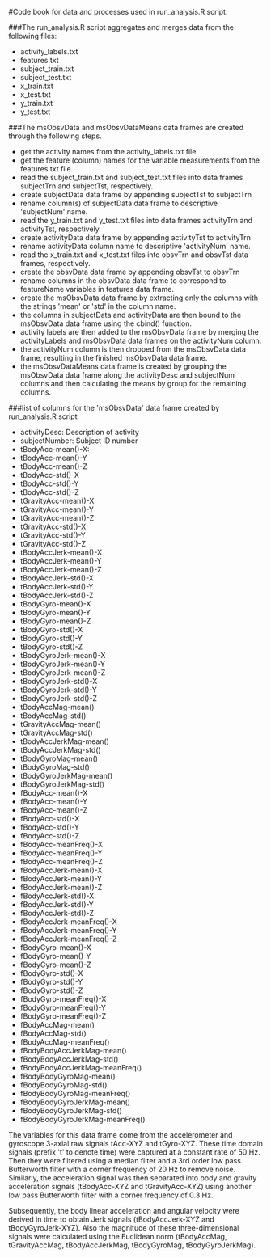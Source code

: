 #Code book for data and processes used in run_analysis.R script.

###The run_analysis.R script aggregates and merges data from the following files:
- activity_labels.txt
- features.txt
- subject_train.txt
- subject_test.txt
- x_train.txt
- x_test.txt
- y_train.txt
- y_test.txt

###The msObsvData and msObsvDataMeans data frames are created through the following steps.
- get the activity names from the activity_labels.txt file 
- get the feature (column) names for the variable measurements from the features.txt file. 
- read the subject_train.txt and subject_test.txt files into data frames subjectTrn and subjectTst, respectively.
- create subjectData data frame by appending subjectTst to subjectTrn
- rename column(s) of subjectData data frame to descriptive 'subjectNum' name.
- read the y_train.txt and y_test.txt files into data frames activityTrn and activityTst, respectively.
- create activityData data frame by appending activityTst to activityTrn
- rename activityData column name to descriptive 'activityNum' name.
- read the x_train.txt and x_test.txt files into obsvTrn and obsvTst data frames, respectively.
- create the obsvData data frame by appending obsvTst to obsvTrn
- rename columns in the obsvData data frame to correspond to featureName variables in features data frame.
- create the msObsvData data frame by extracting only the columns with the strings 'mean' or 'std' in the column name.
- the columns in subjectData and activityData are then bound to the msObsvData data frame using the cbind() function.
- activity labels are then added to the msObsvData frame by merging the activityLabels and msObsvData data frames on the activityNum column.
- the activityNum column is then dropped from the msObsvData data frame, resulting in the finished msObsvData data frame.
- the msObsvDataMeans data frame is created by grouping the msObsvData data frame along the activityDesc and subjectNum columns and then calculating the means by group for the remaining columns.

###list of columns for the 'msObsvData' data frame created by run_analysis.R script

- activityDesc: Description of activity
- subjectNumber: Subject ID number
- tBodyAcc-mean()-X: 
- tBodyAcc-mean()-Y               
- tBodyAcc-mean()-Z               
- tBodyAcc-std()-X               
- tBodyAcc-std()-Y                
- tBodyAcc-std()-Z                
- tGravityAcc-mean()-X            
- tGravityAcc-mean()-Y           
- tGravityAcc-mean()-Z            
- tGravityAcc-std()-X             
- tGravityAcc-std()-Y             
- tGravityAcc-std()-Z            
- tBodyAccJerk-mean()-X          
- tBodyAccJerk-mean()-Y           
- tBodyAccJerk-mean()-Z           
- tBodyAccJerk-std()-X           
- tBodyAccJerk-std()-Y            
- tBodyAccJerk-std()-Z            
- tBodyGyro-mean()-X              
- tBodyGyro-mean()-Y             
- tBodyGyro-mean()-Z              
- tBodyGyro-std()-X               
- tBodyGyro-std()-Y               
- tBodyGyro-std()-Z              
- tBodyGyroJerk-mean()-X          
- tBodyGyroJerk-mean()-Y          
- tBodyGyroJerk-mean()-Z          
- tBodyGyroJerk-std()-X          
- tBodyGyroJerk-std()-Y           
- tBodyGyroJerk-std()-Z           
- tBodyAccMag-mean()              
- tBodyAccMag-std()            
- tGravityAccMag-mean()           
- tGravityAccMag-std()            
- tBodyAccJerkMag-mean()         
- tBodyAccJerkMag-std()          
- tBodyGyroMag-mean()             
- tBodyGyroMag-std()              
- tBodyGyroJerkMag-mean()         
- tBodyGyroJerkMag-std()         
- fBodyAcc-mean()-X               
- fBodyAcc-mean()-Y               
- fBodyAcc-mean()-Z               
- fBodyAcc-std()-X               
- fBodyAcc-std()-Y                
- fBodyAcc-std()-Z                
- fBodyAcc-meanFreq()-X           
- fBodyAcc-meanFreq()-Y          
- fBodyAcc-meanFreq()-Z           
- fBodyAccJerk-mean()-X           
- fBodyAccJerk-mean()-Y           
- fBodyAccJerk-mean()-Z          
- fBodyAccJerk-std()-X            
- fBodyAccJerk-std()-Y            
- fBodyAccJerk-std()-Z            
- fBodyAccJerk-meanFreq()-X      
- fBodyAccJerk-meanFreq()-Y       
- fBodyAccJerk-meanFreq()-Z       
- fBodyGyro-mean()-X              
- fBodyGyro-mean()-Y             
- fBodyGyro-mean()-Z              
- fBodyGyro-std()-X               
- fBodyGyro-std()-Y               
- fBodyGyro-std()-Z              
- fBodyGyro-meanFreq()-X          
- fBodyGyro-meanFreq()-Y          
- fBodyGyro-meanFreq()-Z          
- fBodyAccMag-mean()             
- fBodyAccMag-std()               
- fBodyAccMag-meanFreq()          
- fBodyBodyAccJerkMag-mean()      
- fBodyBodyAccJerkMag-std()      
- fBodyBodyAccJerkMag-meanFreq()  
- fBodyBodyGyroMag-mean()         
- fBodyBodyGyroMag-std()          
- fBodyBodyGyroMag-meanFreq()    
- fBodyBodyGyroJerkMag-mean()     
- fBodyBodyGyroJerkMag-std()      
- fBodyBodyGyroJerkMag-meanFreq()

The variables for this data frame come from the accelerometer and gyroscope
3-axial raw signals tAcc-XYZ and tGyro-XYZ. These time domain signals 
(prefix 't' to denote time) were captured at a constant rate of 50 Hz. 
Then they were filtered using a median filter and a 3rd order low pass Butterworth 
filter with a corner frequency of 20 Hz to remove noise. Similarly, the acceleration 
signal was then separated into body and gravity acceleration signals 
(tBodyAcc-XYZ and tGravityAcc-XYZ) using another low pass Butterworth filter 
with a corner frequency of 0.3 Hz. 

Subsequently, the body linear acceleration and angular velocity were derived in 
time to obtain Jerk signals (tBodyAccJerk-XYZ and tBodyGyroJerk-XYZ). Also 
the magnitude of these three-dimensional signals were calculated using the 
Euclidean norm (tBodyAccMag, tGravityAccMag, tBodyAccJerkMag, tBodyGyroMag, tBodyGyroJerkMag). 

